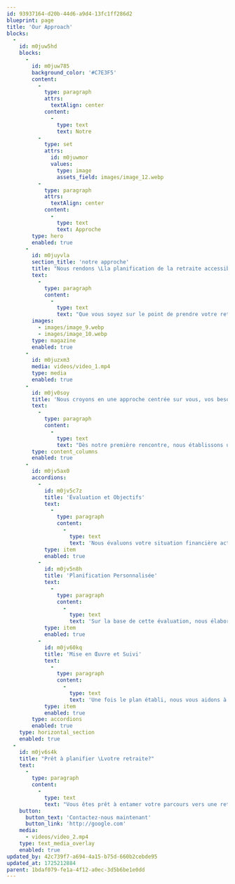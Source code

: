 ```yaml
---
id: 93937164-d20b-44d6-a9d4-13fc1ff286d2
blueprint: page
title: 'Our Approach'
blocks:
  -
    id: m0juw5hd
    blocks:
      -
        id: m0juw785
        background_color: '#C7E3F5'
        content:
          -
            type: paragraph
            attrs:
              textAlign: center
            content:
              -
                type: text
                text: Notre
          -
            type: set
            attrs:
              id: m0juwmor
              values:
                type: image
                assets_field: images/image_12.webp
          -
            type: paragraph
            attrs:
              textAlign: center
            content:
              -
                type: text
                text: Approche
        type: hero
        enabled: true
      -
        id: m0juyvla
        section_title: 'notre approche'
        title: "Nous rendons \Lla planification de la retraite accessible à tous"
        text:
          -
            type: paragraph
            content:
              -
                type: text
                text: "Que vous soyez sur le point de prendre votre retraite ou que vous souhaitiez simplement vous y préparer dès maintenant. Chez Planification Lica, nous croyons qu'il n'y a pas d'âge pour commencer à planifier votre avenir."
        images:
          - images/image_9.webp
          - images/image_10.webp
        type: magazine
        enabled: true
      -
        id: m0juzxm3
        media: videos/video_1.mp4
        type: media
        enabled: true
      -
        id: m0jv0soy
        title: 'Nous croyons en une approche centrée sur vous, vos besoins et vos aspirations'
        text:
          -
            type: paragraph
            content:
              -
                type: text
                text: "Dès notre première rencontre, nous établissons une évaluation approfondie de votre situation financière actuelle et discutons de vos aspirations et de vos objectifs de retraite. Ensuite, nous élaborons ensemble un plan financier personnalisé qui répond à vos besoins spécifiques et qui tient compte de vos projets pour l'avenir. Enfin, nous mettons en œuvre ce plan et nous assurons un suivi régulier pour nous adapter à vos besoins changeants et pour vous offrir une tranquillité d'esprit à chaque étape de votre parcours vers la retraite."
        type: content_columns
        enabled: true
      -
        id: m0jv5ax0
        accordions:
          -
            id: m0jv5c7z
            title: 'Évaluation et Objectifs'
            text:
              -
                type: paragraph
                content:
                  -
                    type: text
                    text: 'Nous évaluons votre situation financière actuelle et discutons de vos objectifs de retraite, en identifiant ce qui est important pour vous.'
            type: item
            enabled: true
          -
            id: m0jv5n8h
            title: 'Planification Personnalisée'
            text:
              -
                type: paragraph
                content:
                  -
                    type: text
                    text: 'Sur la base de cette évaluation, nous élaborons un plan financier qui prend en compte vos besoins actuels et futurs.'
            type: item
            enabled: true
          -
            id: m0jv60kq
            title: 'Mise en Œuvre et Suivi'
            text:
              -
                type: paragraph
                content:
                  -
                    type: text
                    text: 'Une fois le plan établi, nous vous aidons à le mettre en œuvre et nous assurons un suivi régulier pour nous adapter à vos besoins.'
            type: item
            enabled: true
        type: accordions
        enabled: true
    type: horizontal_section
    enabled: true
  -
    id: m0jv6s4k
    title: "Prêt à planifier \Lvotre retraite?"
    text:
      -
        type: paragraph
        content:
          -
            type: text
            text: "Vous êtes prêt à entamer votre parcours vers une retraite sereine et bien préparée ? Ne tardez pas à nous contacter dès maintenant pour bénéficier d'une première consultation gratuite. Notre équipe est impatiente de vous accompagner dans la réalisation de vos objectifs de retraite et de vous offrir la tranquillité d'esprit que vous méritez."
    button:
      button_text: 'Contactez-nous maintenant'
      button_link: 'http://google.com'
    media:
      - videos/video_2.mp4
    type: text_media_overlay
    enabled: true
updated_by: 42c739f7-a694-4a15-b75d-660b2cebde95
updated_at: 1725212884
parent: 1bdaf079-fe1a-4f12-a0ec-3d5b6be1e0dd
---
```

